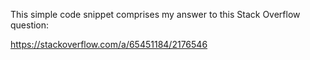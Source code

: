 This simple code snippet comprises my answer to this Stack Overflow question:

https://stackoverflow.com/a/65451184/2176546

